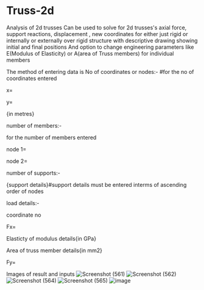 # Truss-2d
Analysis of 2d trusses
Can be used to solve for 2d trusses's axial force, support reactions, displacement ,
new coordinates for either just rigid or internally or externally over rigid structure with descriptive drawing showing initial and final positions
And option to change engineering parameters like E(Modulus of Elasticity) or A(area of Truss members) for individual members

The method of entering data is 
No of coordinates or nodes:-
#for the no of coordinates entered

x=

y=

{in metres}

number of members:-

for the number of members entered

node 1=

node 2=

number of supports:-

{support details}#support details must be entered interms of ascending order of nodes

load details:-

coordinate no

Fx=

Elasticty of modulus details{in GPa}

Area of truss member details{in mm2}

Fy=


Images of result and inputs
![Screenshot (561)](https://user-images.githubusercontent.com/84018051/178799974-cbca9baa-da49-4c87-bd36-2f1ffb9d5a58.png)
![Screenshot (562)](https://user-images.githubusercontent.com/84018051/178800184-5f10ef3d-620d-445e-ab4d-4b26d02e195c.png)
![Screenshot (564)](https://user-images.githubusercontent.com/84018051/178800275-7553689d-1917-46ea-8e18-240240b57bf4.png)
![Screenshot (565)](https://user-images.githubusercontent.com/84018051/178800308-a3b34852-a502-4b06-ad0b-a34ea8ae3e36.png)
                                      ![image](https://user-images.githubusercontent.com/84018051/178801201-31a6d41f-c669-48b5-963c-92b3aa440e84.png)

